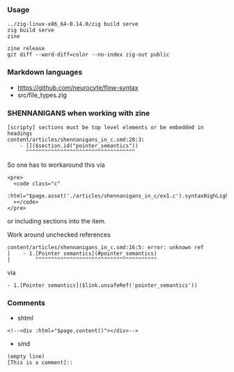 ### Usage

```
../zig-linux-x86_64-0.14.0/zig build serve
zig build serve
zine

zine release
git diff --word-diff=color --no-index zig-out public
```

### Markdown languages

- https://github.com/neurocyte/flow-syntax
- src/file_types.zig

### SHENNANIGANS when working with zine

```
[scripty] sections must be top level elements or be embedded in headings
content/articles/shennanigans_in_c.smd:28:3:
    - []($section.id("pointer_semantics"))
      ^^^^^^^^^^^^^^^^^^^^^^^^^^^^^^^^^^^
```
So one has to workaround this via
```
<pre>
  <code class="c"
        :html="$page.asset('./articles/shennanigans_in_c/ex1.c').syntaxHighLight('c')"
  ></code>
</pre>
```
or including sections into the item.

Work around unchecked references
```
content/articles/shennanigans_in_c.smd:16:5: error: unknown ref
|    - 1.[Pointer semantics](#pointer_semantics)
|        ^^^^^^^^^^^^^^^^^^^^^^^^^^^^^^^^^^^^^^^
```
via
```
- 1.[Pointer semantics]($link.unsafeRef('pointer_semantics'))
```

### Comments

- shtml
```
<!--<div :html="$page.content()"></div>-->
```
- smd
```
(empty line)
[This is a comment]::
```
